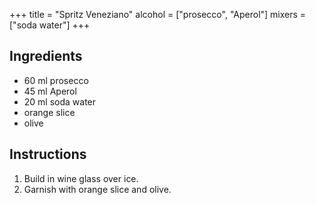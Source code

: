 +++
title = "Spritz Veneziano"
alcohol = ["prosecco", "Aperol"]
mixers = ["soda water"]
+++

## Ingredients

- 60 ml prosecco
- 45 ml Aperol
- 20 ml soda water
- orange slice
- olive

## Instructions

1. Build in wine glass over ice.
2. Garnish with orange slice and olive.
